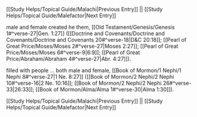 [[Study Helps/Topical Guide/Malachi|Previous Entry]]  ||  [[Study Helps/Topical Guide/Malefactor|Next Entry]]

 male and female created he them, [[Old Testament/Genesis/Genesis 1#^verse-27|Gen. 1:27]] ([[Doctrine and Covenants/Doctrine and Covenants/Doctrine and Covenants 20#^verse-18|D&C 20:18]]; [[Pearl of Great Price/Moses/Moses 2#^verse-27|Moses 2:27]]; [[Pearl of Great Price/Moses/Moses 6#^verse-9|6:9]]; [[Pearl of Great Price/Abraham/Abraham 4#^verse-27|Abr. 4:27]]).

 filled with people ... both male and female, [[Book of Mormon/1 Nephi/1 Nephi 8#^verse-27|1 Ne. 8:27]] ([[Book of Mormon/2 Nephi/2 Nephi 10#^verse-16|2 Ne. 10:16]]; [[Book of Mormon/2 Nephi/2 Nephi 26#^verse-33|26:33]]; [[Book of Mormon/Alma/Alma 1#^verse-30|Alma 1:30]]).

[[Study Helps/Topical Guide/Malachi|Previous Entry]]  ||  [[Study Helps/Topical Guide/Malefactor|Next Entry]]